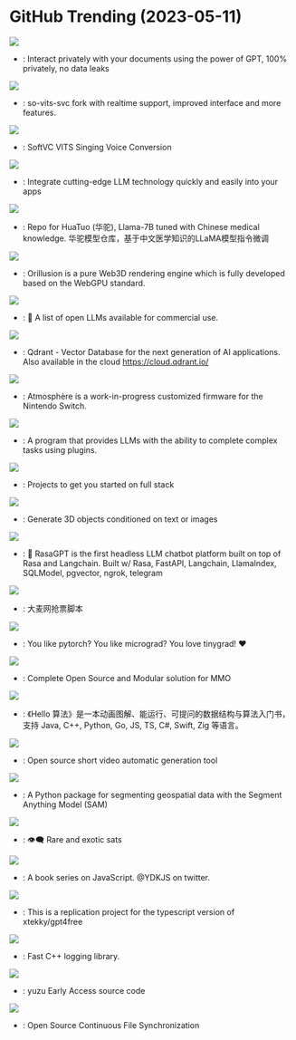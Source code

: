 # GitHub Trending (2023-05-11)

![](https://img.shields.io/badge/Python-New%202-green?style=flat-square&logo=appveyor)
- [](https://github.comundefined): Interact privately with your documents using the power of GPT, 100% privately, no data leaks

![](https://img.shields.io/badge/Python-New%20438-green?style=flat-square&logo=appveyor)
- [](https://github.comundefined): so-vits-svc fork with realtime support, improved interface and more features.

![](https://img.shields.io/badge/Python-New%20522-green?style=flat-square&logo=appveyor)
- [](https://github.comundefined): SoftVC VITS Singing Voice Conversion

![](https://img.shields.io/badge/C%23-New%20294-green?style=flat-square&logo=appveyor)
- [](https://github.comundefined): Integrate cutting-edge LLM technology quickly and easily into your apps

![](https://img.shields.io/badge/Python-New%20295-green?style=flat-square&logo=appveyor)
- [](https://github.comundefined): Repo for HuaTuo (华驼), Llama-7B tuned with Chinese medical knowledge. 华驼模型仓库，基于中文医学知识的LLaMA模型指令微调

![](https://img.shields.io/badge/TypeScript-New%20270-green?style=flat-square&logo=appveyor)
- [](https://github.comundefined): Orillusion is a pure Web3D rendering engine which is fully developed based on the WebGPU standard.

![](https://img.shields.io/badge/none-New%20564-green?style=flat-square&logo=appveyor)
- [](https://github.comundefined): 🤖 A list of open LLMs available for commercial use.

![](https://img.shields.io/badge/Rust-New%20293-green?style=flat-square&logo=appveyor)
- [](https://github.comundefined): Qdrant - Vector Database for the next generation of AI applications. Also available in the cloud https://cloud.qdrant.io/

![](https://img.shields.io/badge/C%2B%2B-New%2085-green?style=flat-square&logo=appveyor)
- [](https://github.comundefined): Atmosphère is a work-in-progress customized firmware for the Nintendo Switch.

![](https://img.shields.io/badge/Rust-New%20243-green?style=flat-square&logo=appveyor)
- [](https://github.comundefined): A program that provides LLMs with the ability to complete complex tasks using plugins.

![](https://img.shields.io/badge/none-New%20126-green?style=flat-square&logo=appveyor)
- [](https://github.comundefined): Projects to get you started on full stack

![](https://img.shields.io/badge/Python-New%20616-green?style=flat-square&logo=appveyor)
- [](https://github.comundefined): Generate 3D objects conditioned on text or images

![](https://img.shields.io/badge/Python-New%20223-green?style=flat-square&logo=appveyor)
- [](https://github.comundefined): 💬 RasaGPT is the first headless LLM chatbot platform built on top of Rasa and Langchain. Built w/ Rasa, FastAPI, Langchain, LlamaIndex, SQLModel, pgvector, ngrok, telegram

![](https://img.shields.io/badge/Python-New%20150-green?style=flat-square&logo=appveyor)
- [](https://github.comundefined): 大麦网抢票脚本

![](https://img.shields.io/badge/Python-New%2087-green?style=flat-square&logo=appveyor)
- [](https://github.comundefined): You like pytorch? You like micrograd? You love tinygrad! ❤️

![](https://img.shields.io/badge/C%2B%2B-New%20104-green?style=flat-square&logo=appveyor)
- [](https://github.comundefined): Complete Open Source and Modular solution for MMO

![](https://img.shields.io/badge/Java-New%20341-green?style=flat-square&logo=appveyor)
- [](https://github.comundefined): 《Hello 算法》是一本动画图解、能运行、可提问的数据结构与算法入门书，支持 Java, C++, Python, Go, JS, TS, C#, Swift, Zig 等语言。

![](https://img.shields.io/badge/Python-New%20168-green?style=flat-square&logo=appveyor)
- [](https://github.comundefined): Open source short video automatic generation tool

![](https://img.shields.io/badge/Python-New%20115-green?style=flat-square&logo=appveyor)
- [](https://github.comundefined): A Python package for segmenting geospatial data with the Segment Anything Model (SAM)

![](https://img.shields.io/badge/Rust-New%2059-green?style=flat-square&logo=appveyor)
- [](https://github.comundefined): 👁‍🗨 Rare and exotic sats

![](https://img.shields.io/badge/none-New%20115-green?style=flat-square&logo=appveyor)
- [](https://github.comundefined): A book series on JavaScript. @YDKJS on twitter.

![](https://img.shields.io/badge/TypeScript-New%2081-green?style=flat-square&logo=appveyor)
- [](https://github.comundefined): This is a replication project for the typescript version of xtekky/gpt4free

![](https://img.shields.io/badge/C%2B%2B-New%2088-green?style=flat-square&logo=appveyor)
- [](https://github.comundefined): Fast C++ logging library.

![](https://img.shields.io/badge/C%2B%2B-New%2073-green?style=flat-square&logo=appveyor)
- [](https://github.comundefined): yuzu Early Access source code

![](https://img.shields.io/badge/Go-New%20260-green?style=flat-square&logo=appveyor)
- [](https://github.comundefined): Open Source Continuous File Synchronization

